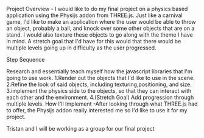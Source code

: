 Project Overview -
I would like to do my final project on a physics based application using the Physijs addon from THREE.js. 
Just like a carnival game, I'd like to make an application where the user would be able to throw an object, probably a ball, and knock over some other objects that are on a stand.
I would also texture these objects to go along with the theme I have in mind. 
A stretch goal that I'd have for this would that there would be multiple levels going up in difficulty as the user progressed.

Step Sequence

Research and essentially teach myself how the javascript libraries that I'm going to use work.
1.Render out the objects that I'd like to use in the scene.
2.Refine the look of said objects, including texturing,positioning, and size.
3.implement the physics side to the objects, so that they can interact with each other and the environment. 
4.(Stretch Goal) Add progression through multiple levels.
How I'll Implement -After looking through what THREE.js had to offer, the Physijs addon really interested me so I'd like to use it for my project.

Tristan and I will be working as a group for our final project
